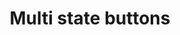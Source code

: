 ---
title: Multi state buttons
layout: design-pattern
category: Tools
permalink: ui-patterns/tools/multi-state-buttons/
design-pattern-type: mobile
design-pattern-video: true

what: >
 A button that triggers different actions that should be performed in succession. It also offers feedback about the progress of an action, and can prompt confirmation before an irreparable action is taken.

why: >
 Reduce the space needed for different actions and provide feedback to users without breaking their flow. 

do: >
 * Use for a series of actions within a process: deleting, buying a product etc.

 * Should be near to the actionable object.

 * Consider adding icons and animations to the buttons.

dont: >
 * It is not an inline action, it shows more than two states.

tags: >
 Tool, multistate, buttons, progress, confirmation, feedback.

---